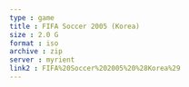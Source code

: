 ```yaml
---
type : game
title : FIFA Soccer 2005 (Korea)
size : 2.0 G
format : iso
archive : zip
server : myrient
link2 : FIFA%20Soccer%202005%20%28Korea%29
---
```

